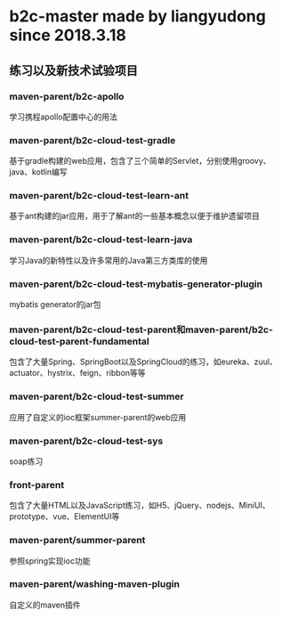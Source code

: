 # b2c-master made by liangyudong since 2018.3.18
## 练习以及新技术试验项目
### maven-parent/b2c-apollo
学习携程apollo配置中心的用法
### maven-parent/b2c-cloud-test-gradle
基于gradle构建的web应用，包含了三个简单的Servlet，分别使用groovy、java、kotlin编写
### maven-parent/b2c-cloud-test-learn-ant
基于ant构建的jar应用，用于了解ant的一些基本概念以便于维护遗留项目
### maven-parent/b2c-cloud-test-learn-java
学习Java的新特性以及许多常用的Java第三方类库的使用
### maven-parent/b2c-cloud-test-mybatis-generator-plugin
mybatis generator的jar包
### maven-parent/b2c-cloud-test-parent和maven-parent/b2c-cloud-test-parent-fundamental
包含了大量Spring、SpringBoot以及SpringCloud的练习，如eureka、zuul、actuator、hystrix、feign、ribbon等等
### maven-parent/b2c-cloud-test-summer
应用了自定义的ioc框架summer-parent的web应用
### maven-parent/b2c-cloud-test-sys
soap练习
### front-parent
包含了大量HTML以及JavaScript练习，如H5、jQuery、nodejs、MiniUI、prototype、vue、ElementUI等
### maven-parent/summer-parent
参照spring实现ioc功能
### maven-parent/washing-maven-plugin
自定义的maven插件